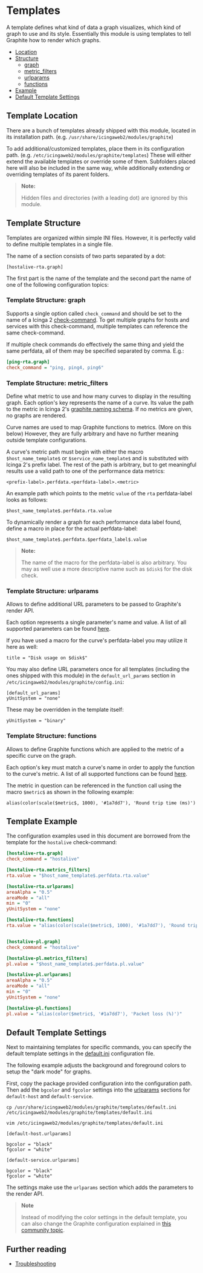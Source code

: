 # Templates <a id="templates"></a>

A template defines what kind of data a graph visualizes, which kind of graph to
use and its style. Essentially this module is using templates to tell Graphite
how to render which graphs.

* [Location](04-Templates.md#templates-location)
* [Structure](04-Templates.md#templates-structure)
    * [graph](04-Templates.md#templates-structure-graph)
    * [metric_filters](04-Templates.md#templates-structure-metric-filters)
    * [urlparams](04-Templates.md#templates-structure-urlparams)
    * [functions](04-Templates.md#templates-structure-functions)
* [Example](04-Templates.md#templates-example)
* [Default Template Settings](04-Templates.md#templates-default-settings)

## Template Location <a id="templates-location"></a>

There are a bunch of templates already shipped with this module, located in
its installation path. (e.g. `/usr/share/icingaweb2/modules/graphite`)

To add additional/customized templates, place them in its configuration path.
(e.g. `/etc/icingaweb2/modules/graphite/templates`) These will either extend
the available templates or override some of them. Subfolders placed here will
also be included in the same way, while additionally extending or overriding
templates of its parent folders.

> **Note:**
>
> Hidden files and directories (with a leading dot) are ignored by this module.

## Template Structure <a id="templates-structure"></a>

Templates are organized within simple INI files. However, it is perfectly valid
to define multiple templates in a single file.

The name of a section consists of two parts separated by a dot:

    [hostalive-rta.graph]

The first part is the name of the template and the second part the name of one
of the following configuration topics:

### Template Structure: graph <a id="templates-structure-graph"></a>

Supports a single option called `check_command` and should be set to the name
of a Icinga 2 [check-command](https://www.icinga.com/docs/icinga2/latest/doc/03-monitoring-basics/#check-commands).
To get multiple graphs for hosts and services with this check-command, multiple
templates can reference the same check-command.

If multiple check commands do effectively the same thing and yield the same
perfdata, all of them may be specified separated by comma. E.g.:

```ini
[ping-rta.graph]
check_command = "ping, ping4, ping6"
```

### Template Structure: metric_filters <a id="templates-structure-metric-filters"></a>

Define what metric to use and how many curves to display in the resulting graph.
Each option's key represents the name of a curve. Its value the path to the
metric in Icinga 2's [graphite naming schema](https://www.icinga.com/docs/icinga2/latest/doc/14-features/#current-graphite-schema).
If no metrics are given, no graphs are rendered.

Curve names are used to map Graphite functions to metrics. (More on this below)
However, they are fully arbitrary and have no further meaning outside template
configurations.

A curve's metric path must begin with either the macro `$host_name_template$`
or `$service_name_template$` and is substituted with Icinga 2's prefix label.
The rest of the path is arbitrary, but to get meaningful results use a valid
path to one of the performance data metrics:

    <prefix-label>.perfdata.<perfdata-label>.<metric>

An example path which points to the metric `value` of the `rta` perfdata-label
looks as follows:

    $host_name_template$.perfdata.rta.value

To dynamically render a graph for each performance data label found, define a
macro in place for the actual perfdata-label:

    $host_name_template$.perfdata.$perfdata_label$.value

> **Note:**
>
> The name of the macro for the perfdata-label is also arbitrary. You may as
> well use a more descriptive name such as `$disk$` for the disk check.

### Template Structure: urlparams <a id="templates-structure-urlparams"></a>

Allows to define additional URL parameters to be passed to Graphite's render
API.

Each option represents a single parameter's name and value. A list of all
supported parameters can be found [here](https://graphite.readthedocs.io/en/latest/render_api.html#graph-parameters).

If you have used a macro for the curve's perfdata-label you may utilize it
here as well:

    title = "Disk usage on $disk$"

You may also define URL parameters once for all templates (including the ones
shipped with this module) in the `default_url_params` section in
`/etc/icingaweb2/modules/graphite/config.ini`:

    [default_url_params]
    yUnitSystem = "none"

These may be overridden in the template itself:

    yUnitSystem = "binary"

### Template Structure: functions <a id="templates-structure-functions"></a>

Allows to define Graphite functions which are applied to the metric of a
specific curve on the graph.

Each option's key must match a curve's name in order to apply the function
to the curve's metric. A list of all supported functions can be found [here](https://graphite.readthedocs.io/en/latest/functions.html#functions).

The metric in question can be referenced in the function call using the macro
`$metric$` as shown in the following example:

    alias(color(scale($metric$, 1000), '#1a7dd7'), 'Round trip time (ms)')

## Template Example <a id="templates-example"></a>

The configuration examples used in this document are borrowed from the template
for the `hostalive` check-command:

```ini
[hostalive-rta.graph]
check_command = "hostalive"

[hostalive-rta.metrics_filters]
rta.value = "$host_name_template$.perfdata.rta.value"

[hostalive-rta.urlparams]
areaAlpha = "0.5"
areaMode = "all"
min = "0"
yUnitSystem = "none"

[hostalive-rta.functions]
rta.value = "alias(color(scale($metric$, 1000), '#1a7dd7'), 'Round trip time (ms)')"


[hostalive-pl.graph]
check_command = "hostalive"

[hostalive-pl.metrics_filters]
pl.value = "$host_name_template$.perfdata.pl.value"

[hostalive-pl.urlparams]
areaAlpha = "0.5"
areaMode = "all"
min = "0"
yUnitSystem = "none"

[hostalive-pl.functions]
pl.value = "alias(color($metric$, '#1a7dd7'), 'Packet loss (%)')"
```

## Default Template Settings <a id="templates-default-settings"></a>

Next to maintaining templates for specific commands, you can
specify the default template settings in the [default.ini](https://github.com/Icinga/icingaweb2-module-graphite/blob/master/templates/default.ini)
configuration file.

The following example adjusts the background and foreground colors
to setup the "dark mode" for graphs.

First, copy the package provided configuration into the configuration
path. Then add the `bgcolor` and `fgcolor` settings into the [urlparams](04-Templates.md#templates-structure-urlparams)
sections for `default-host` and `default-service`.

```
cp /usr/share/icingaweb2/modules/graphite/templates/default.ini /etc/icingaweb2/modules/graphite/templates/default.ini

vim /etc/icingaweb2/modules/graphite/templates/default.ini

[default-host.urlparams]

bgcolor = "black"
fgcolor = "white"

[default-service.urlparams]

bgcolor = "black"
fgcolor = "white"
```

The settings make use the `urlparams` section which adds the
parameters to the render API.


> **Note**
>
> Instead of modifying the color settings in the default template,
> you can also change the Graphite configuration explained in
> [this community topic](https://community.icinga.com/t/how-to-adjust-the-graphite-background-color/3172/3).


## Further reading

* [Troubleshooting](06-Troubleshooting.md)
